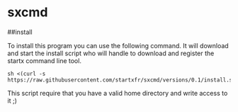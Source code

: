 sxcmd
=====

##install 

To install this program you can use the following command. It will download and start the install script who will handle to download and register the startx command line tool.

```
sh <(curl -s https://raw.githubusercontent.com/startxfr/sxcmd/versions/0.1/install.sh)
```

This script require that you have a valid home directory and write access to it ;)
